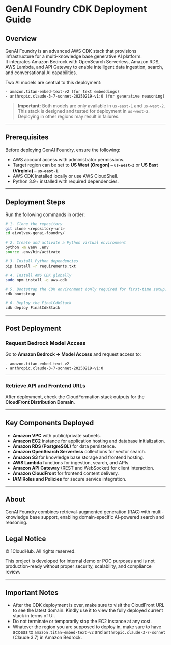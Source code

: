 # GenAI Foundry CDK Deployment Guide

## Overview

GenAI Foundry is an advanced AWS CDK stack that provisions infrastructure for a multi-knowledge base generative AI platform.  
It integrates Amazon Bedrock with OpenSearch Serverless, Amazon RDS, AWS Lambda, and API Gateway to enable intelligent data ingestion, search, and conversational AI capabilities.

Two AI models are central to this deployment:

```
- amazon.titan-embed-text-v2 (for text embeddings)
- anthropic.claude-3-7-sonnet-20250219-v1:0 (for generative reasoning)
```

> **Important:** Both models are only available in `us-east-1` and `us-west-2`. This stack is designed and tested for deployment in `us-west-2`. Deploying in other regions may result in failures.

---

## Prerequisites

Before deploying GenAI Foundry, ensure the following:

* AWS account access with administrator permissions.
* Target region can be set to **US West (Oregon) – `us-west-2`** or  **US East (Virginia) – `us-east-1`**.
* AWS CDK installed locally or use AWS CloudShell.
* Python 3.9+ installed with required dependencies.

---

## Deployment Steps

Run the following commands in order:

```bash
# 1. Clone the repository
git clone <repository-url>
cd aivolvex-genai-foundry/

# 2. Create and activate a Python virtual environment
python -m venv .env
source .env/bin/activate

# 3. Install Python dependencies
pip install -r requirements.txt

# 4. Install AWS CDK globally
sudo npm install -g aws-cdk

# 5. Bootstrap the CDK environment (only required for first-time setup)
cdk bootstrap

# 6. Deploy the FinalCdkStack
cdk deploy FinalCdkStack
```

---

## Post Deployment

### Request Bedrock Model Access

Go to **Amazon Bedrock → Model Access** and request access to:

```
- amazon.titan-embed-text-v2
- anthropic.claude-3-7-sonnet-20250219-v1:0
```

---

### Retrieve API and Frontend URLs

After deployment, check the CloudFormation stack outputs for the **CloudFront Distribution Domain**.

---

## Key Components Deployed

* **Amazon VPC** with public/private subnets.
* **Amazon EC2** instance for application hosting and database initialization.
* **Amazon RDS (PostgreSQL)** for data persistence.
* **Amazon OpenSearch Serverless** collections for vector search.
* **Amazon S3** for knowledge base storage and frontend hosting.
* **AWS Lambda** functions for ingestion, search, and APIs.
* **Amazon API Gateway** (REST and WebSocket) for client interaction.
* **Amazon CloudFront** for frontend content delivery.
* **IAM Roles and Policies** for secure service integration.

---

## About

GenAI Foundry combines retrieval-augmented generation (RAG) with multi-knowledge base support, enabling domain-specific AI-powered search and reasoning.
## Legal Notice

© 1CloudHub. All rights reserved.

This project is developed for internal demo or POC purposes and is not production-ready without proper security, scalability, and compliance review.

---

## Important Notes

- After the CDK deployment is over, make sure to visit the CloudFront URL to see the latest domain. Kindly use it to view the fully deployed current stack in terms of UI.
- Do not terminate or temporarily stop the EC2 instance at any cost.
- Whatever the region you are supposed to deploy in, make sure to have access to `amazon.titan-embed-text-v2` and `anthropic.claude-3-7-sonnet` (Claude 3.7) in Amazon Bedrock.
